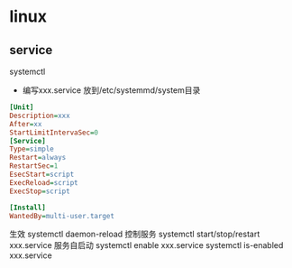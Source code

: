 # linux

## service

systemctl

- 编写xxx.service 放到/etc/systemmd/system目录

```ini
[Unit]
Description=xxx
After=xx
StartLimitIntervaSec=0
[Service]
Type=simple
Restart=always
RestartSec=1
EsecStart=script
ExecReload=script
ExecStop=script

[Install]
WantedBy=multi-user.target
```

生效
systemctl daemon-reload
控制服务
systemctl start/stop/restart xxx.service
服务自启动
systemctl enable xxx.service
systemctl is-enabled xxx.service
